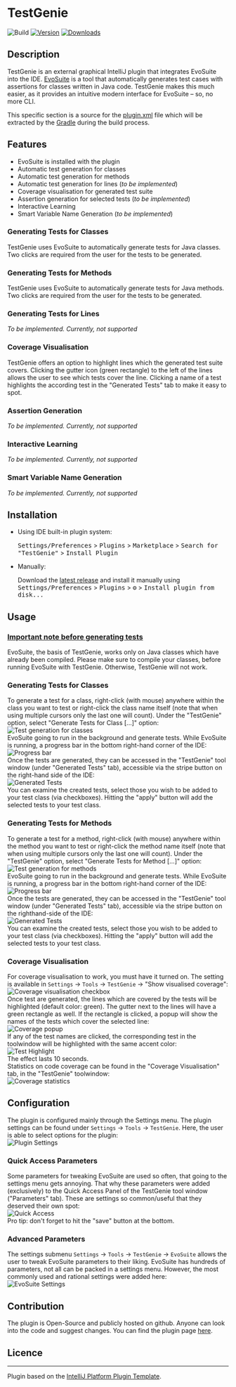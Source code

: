 # TestGenie

![Build](https://github.com/ciselab/TestGenie/workflows/Build/badge.svg)
[![Version](https://img.shields.io/jetbrains/plugin/v/PLUGIN_ID.svg)](https://plugins.jetbrains.com/plugin/PLUGIN_ID)
[![Downloads](https://img.shields.io/jetbrains/plugin/d/PLUGIN_ID.svg)](https://plugins.jetbrains.com/plugin/PLUGIN_ID)


## Description

<!-- Plugin description -->
TestGenie is an external graphical IntelliJ plugin that integrates EvoSuite into the IDE. [EvoSuite](https://www.evosuite.org/) is a tool that automatically generates test cases with assertions for classes written in Java code. TestGenie makes this much easier, as it provides an intuitive modern interface for EvoSuite – so, no more CLI.

This specific section is a source for the [plugin.xml](/src/main/resources/META-INF/plugin.xml) file which will be extracted by the [Gradle](/build.gradle.kts) during the build process.

<!-- Plugin description end -->


## Features
<!-- What features are supported by the plugin? -->
- EvoSuite is installed with the plugin
- Automatic test generation for classes
- Automatic test generation for methods
- Automatic test generation for lines (_to be implemented_)
- Coverage visualisation for generated test suite
- Assertion generation for selected tests (_to be implemented_)
- Interactive Learning
- Smart Variable Name Generation (_to be implemented_)

### Generating Tests for Classes
TestGenie uses EvoSuite to automatically generate tests for Java classes. Two clicks are required from the user for the tests to be generated.

### Generating Tests for Methods
TestGenie uses EvoSuite to automatically generate tests for Java methods. Two clicks are required from the user for the tests to be generated.

### Generating Tests for Lines
*To be implemented. Currently, not supported*

### Coverage Visualisation
TestGenie offers an option to highlight lines which the generated test suite covers. Clicking the gutter icon (green rectangle) to the left of the lines allows the user to see which tests cover the line. Clicking a name of a test highlights the according test in the "Generated Tests" tab to make it easy to spot.

### Assertion Generation
*To be implemented. Currently, not supported*

### Interactive Learning
*To be implemented. Currently, not supported*

### Smart Variable Name Generation
*To be implemented. Currently, not supported*


## Installation

- Using IDE built-in plugin system:
  
  <kbd>Settings/Preferences</kbd> > <kbd>Plugins</kbd> > <kbd>Marketplace</kbd> > <kbd>Search for "TestGenie"</kbd> >
  <kbd>Install Plugin</kbd>
  
- Manually:

  Download the [latest release](https://github.com/ciselab/TestGenie/releases/latest) and install it manually using
  <kbd>Settings/Preferences</kbd> > <kbd>Plugins</kbd> > <kbd>⚙️</kbd> > <kbd>Install plugin from disk...</kbd>


## Usage
<!-- How to use the plugin? What are the limitations? Are there any shortcuts? -->
### <u>Important note before generating tests</u>
EvoSuite, the basis of TestGenie, works only on Java classes which have already been compiled. Please make sure to compile your classes, before running EvoSuite with TestGenie. Otherwise, TestGenie will not work.

### Generating Tests for Classes
To generate a test for a class, right-click (with mouse) anywhere within the class you want to test or right-click the class name itself (note that when using multiple cursors only the last one will count). Under the "TestGenie" option, select "Generate Tests for Class [...]" option:\
![Test generation for classes](readme-images/ClassTest.jpg)\
 EvoSuite going to run in the background and generate tests. While EvoSuite is running, a progress bar in the bottom right-hand corner of the IDE:\
![Progress bar](readme-images/ProgressBar.jpg)\
Once the tests are generated, they can be accessed in the "TestGenie" tool window (under "Generated Tests" tab), accessible via the stripe button on the right-hand side of the IDE:\
![Generated Tests](readme-images/GeneratedTests.jpg)\
You can examine the created tests, select those you wish to be added to your test class (via checkboxes). Hitting the "apply" button will add the selected tests to your test class.

### Generating Tests for Methods
To generate a test for a method, right-click (with mouse) anywhere within the method you want to test or right-click the method name itself (note that when using multiple cursors only the last one will count). Under the "TestGenie" option, select "Generate Tests for Method [...]" option:\
![Test generation for methods](readme-images/MethodTest.jpg)\
 EvoSuite going to run in the background and generate tests. While EvoSuite is running, a progress bar in the bottom right-hand corner of the IDE:\
![Progress bar](readme-images/ProgressBar.jpg)\
Once the tests are generated, they can be accessed in the "TestGenie" tool window (under "Generated Tests" tab), accessible via the stripe button on the righthand-side of the IDE:\
![Generated Tests](readme-images/GeneratedTests.jpg)\
You can examine the created tests, select those you wish to be added to your test class (via checkboxes). Hitting the "apply" button will add the selected tests to your test class.

### Coverage Visualisation
For coverage visualisation to work, you must have it turned on. The setting is available in `Settings` -> `Tools` -> `TestGenie` -> "Show visualised coverage":\
![Coverage visualisation checkbox](readme-images/testCoverageCheckbox.jpg)\
Once test are generated, the lines which are covered by the tests will be highlighted (default color: green). The gutter next to the lines will have a green rectangle as well. If the rectangle is clicked, a popup will show the names of the tests which cover the selected line:\
![Coverage popup](readme-images/CoveragePopup.jpg)\
If any of the test names are clicked, the corresponding test in the toolwindow will be highlighted with the same accent color:\
![Test Highlight](readme-images/testHighlight.jpg)\
The effect lasts 10 seconds.\
Statistics on code coverage can be found in the "Coverage Visualisation" tab, in the "TestGenie" toolwindow:\
![Coverage statistics](readme-images/CoverageStats.jpg)

## Configuration
<!-- How can users configure the plugin to match their needs? -->
The plugin is configured mainly through the Settings menu. The plugin settings can be found under `Settings` -> `Tools` -> `TestGenie`. Here, the user is able to select options for the plugin:\
![Plugin Settings](readme-images/PluginSettings.jpg)

### Quick Access Parameters
<!-- How to use Quick Access Parameters tab? Where to find it? What can be changed? --> 
Some parameters for tweaking EvoSuite are used so often, that going to the settings menu gets annoying. That why these parameters were added (exclusively) to the Quick Access Panel of the TestGenie tool window ("Parameters" tab). These are settings so common/useful that they deserved their own spot:\
![Quick Access](readme-images/QuickParams.jpg)\
Pro tip: don't forget to hit the "save" button at the bottom.

### Advanced Parameters
<!-- How to use Advanced Parameters Settings entry? Where to find it? What can be changed? --> 
The settings submenu `Settings` -> `Tools` -> `TestGenie` -> `EvoSuite` allows the user to tweak EvoSuite parameters to their liking. EvoSuite has hundreds of parameters, not all can be packed in a settings menu. However, the most commonly used and rational settings were added here:\
![EvoSuite Settings](readme-images/EvoSuiteSettings.jpg)

## Contribution
<!-- How to contribute to the plugin -->
The plugin is Open-Source and  publicly hosted on github. Anyone can look into the code and suggest changes. You can find the plugin page [here](https://github.com/ciselab/TestGenie). 
## Licence
<!-- Which licence does the plugin have -->

---
Plugin based on the [IntelliJ Platform Plugin Template][template].

[template]: https://github.com/JetBrains/intellij-platform-plugin-template
